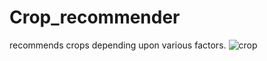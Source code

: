 # Crop_recommender
recommends crops depending upon various factors.
![crop](https://github.com/ANUSIKA-24/Crop_recommender/assets/112997690/f661d2af-7d50-4066-8a31-31728faf162a)
